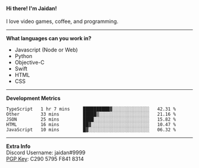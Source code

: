 #### Hi there! I'm Jaidan!
I love video games, coffee, and programming.

---
**What languages can you work in?**<br>
- Javascript (Node or Web)
- Python
- Objective-C
- Swift
- HTML
- CSS

---
**Development Metrics**<br>
<!--START_SECTION:waka-->
```text
TypeScript   1 hr 7 mins     ██████████▓░░░░░░░░░░░░░░   42.31 % 
Other        33 mins         █████▒░░░░░░░░░░░░░░░░░░░   21.16 % 
JSON         25 mins         ████░░░░░░░░░░░░░░░░░░░░░   15.82 % 
HTML         16 mins         ██▓░░░░░░░░░░░░░░░░░░░░░░   10.47 % 
JavaScript   10 mins         █▓░░░░░░░░░░░░░░░░░░░░░░░   06.32 % 
```
<!--END_SECTION:waka-->

---
**Extra Info**<br>
Discord Username: jaidan#9999  
[PGP Key](https://keybase.io/monotrix/pgp_keys.asc): C290 5795 F841 8314

